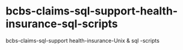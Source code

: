 # bcbs-claims-sql-support-health-insurance-sql-scripts
bcbs-claims-sql-support  health-insurance-Unix &amp; sql -scripts
